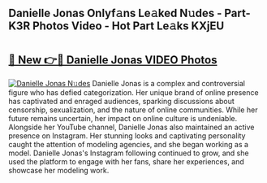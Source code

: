 ## Danielle Jonas Onlyf𝚊ns Le𝚊ked N𝚞des - Part-K3R Photos Video - Hot Part Le𝚊ks KXjEU

# <h2><a href="http://ab4029.deff.icu/?id=Danielle+Jonas">🔗 New 👉🔴 Danielle Jonas VIDEO Photos</a></h2>

[![Danielle Jonas N𝚞des](https://i.imgur.com/rIISA9y.gif)](http://ab4029.deff.icu/?id=Danielle+Jonas)
Danielle Jonas is a complex and controversial figure who has defied categorization. Her unique brand of online presence has captivated and enraged audiences, sparking discussions about censorship, sexualization, and the nature of online communities. While her future remains uncertain, her impact on online culture is undeniable. Alongside her YouTube channel, Danielle Jonas also maintained an active presence on Instagram. Her stunning looks and captivating personality caught the attention of modeling agencies, and she began working as a model. Danielle Jonas's Instagram following continued to grow, and she used the platform to engage with her fans, share her experiences, and showcase her modeling work.
